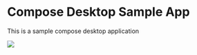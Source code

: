 # Compose Desktop Sample App
This is a sample compose desktop application

<img src="https://user-images.githubusercontent.com/40466166/154626385-f00cf9e6-f11c-4b36-8f87-96bae7fbe4ba.PNG">
